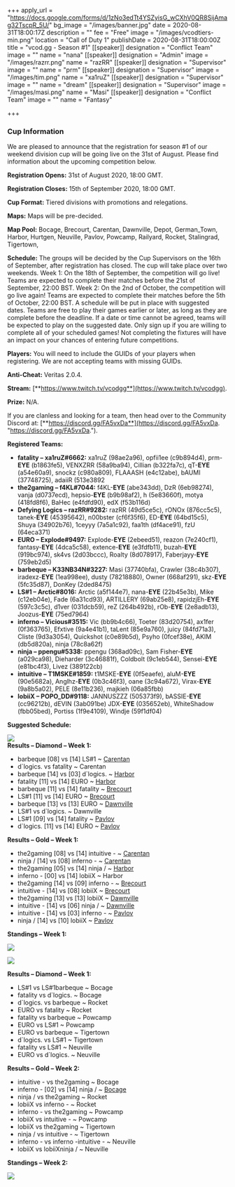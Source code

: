 +++
apply_url = "https://docs.google.com/forms/d/1zNo3edTt4YSZyisG_wCXhV0QR8SijAmag32TscpR_5U/"
bg_image = "/images/banner.jpg"
date = 2020-08-31T18:00:17Z
description = ""
fee = "Free"
image = "/images/vcodtiers-min.png"
location = "Call of Duty 1"
publishDate = 2020-08-31T18:00:00Z
title = "vcod.gg - Season #1"
[[speaker]]
designation = "Conflict Team"
image = ""
name = "nana"
[[speaker]]
designation = "Admin"
image = "/images/razrr.png"
name = "razRR"
[[speaker]]
designation = "Supervisor"
image = ""
name = "prm"
[[speaker]]
designation = "Supervisor"
image = "/images/tim.png"
name = "xa1ruZ"
[[speaker]]
designation = "Supervisor"
image = ""
name = "dream"
[[speaker]]
designation = "Supervisor"
image = "/images/masi.png"
name = "Masi"
[[speaker]]
designation = "Conflict Team"
image = ""
name = "Fantasy"

+++
### **Cup Information**

We are pleased to announce that the registration for season #1 of our weekend division cup will be going live on the 31st of August. Please find information about the upcoming competition below.

**Registration Opens:** 31st of August 2020, 18:00 GMT.

**Registration Closes:** 15th of September 2020, 18:00 GMT.

**Cup Format:** Tiered divisions with promotions and relegations.

**Maps:** Maps will be pre-decided.

**Map Pool:** Bocage, Brecourt, Carentan, Dawnville, Depot, German_Town, Harbor, Hurtgen, Neuville, Pavlov, Powcamp, Railyard, Rocket, Stalingrad, Tigertown,

**Schedule:** The groups will be decided by the Cup Supervisors on the 16th of September, after registration has closed. The cup will take place over two weekends. Week 1: On the 18th of September, the competition will go live! Teams are expected to complete their matches before the 21st of September, 22:00 BST. Week 2: On the 2nd of October, the competition will go live again! Teams are expected to complete their matches before the 5th of October, 22:00 BST. A schedule will be put in place with suggested dates. Teams are free to play their games earlier or later, as long as they are complete before the deadline. If a date or time cannot be agreed, teams will be expected to play on the suggested date. Only sign up if you are willing to complete all of your scheduled games! Not completing the fixtures will have an impact on your chances of entering future competitions.

**Players:** You will need to include the GUIDs of your players when registering. We are not accepting teams with missing GUIDs.

**Anti-Cheat:** Veritas 2.0.4.

**Stream:** [**https://www.twitch.tv/vcodgg**](https://www.twitch.tv/vcodgg).

**Prize:** N/A.

If you are clanless and looking for a team, then head over to the Community Discord at: [**https://discord.gg/FA5vxDa**](https://discord.gg/FA5vxDa. "https://discord.gg/FA5vxDa.").

**Registered Teams:**

* **fatality – xa1ruZ#6662:** xa1ruZ (98ae2a96), opfii1ee (c9b894d4), prm-**EYE** (b1863fe5), VENXZRR (58a9ba94), Cillian (b322fa7c), qT-**EYE** (a54e60a9), snockz (c980a809), FLAAASH (e4c12abe), bAUMI (37748725), adaiiR (513e3892
* **the2gaming – f4KL#7044:** f4KL-**EYE** (abe343dd), DzR (6eb98274), vanja (d0737ecd), hepsio-**EYE** (b9b98af2), h (5e83660f), motya (418fd8f6), BaHec (e4fdfd90), edX (f53b116d)
* **Defying Logics – razRR#9282:** razRR (49d5ce5c), rONOx (876cc5c5), tanek-**EYE** (45395642), n00bster (cf6f35f6), ED-**EYE** (64bd15c5), Shuya (34902b76), 1ceyyy (7a5a1c92), faa1th (df4ace91), fzU (64eca371)
* **EURO – Explode#9497:** Explode-**EYE** (2ebeed51), reazon (7e240cf1), fantasy-**EYE** (4dca5c58), extence-**EYE** (e3fdfb11), buzah-**EYE** (919bc974), sk4vs (2d03bccc), Roalty (8d078917), Faberjayy-**EYE** (759eb2d5)
* **barbeque – K33NB34N#3227:** Masi (37740bfa), Crawler (38c4b307), iradexz-**EYE** (1ea998ee), dusty (78218880), Owner (668af291), skz-**EYE** (5fc35d87), DonKey (2ded8475)
* **LS#1 – Arctic#8016:** Arctic (a5f144e7), nana-**EYE** (22b45e3b), Mike (c12eb04e), Fade (6a31cd93), ARTILLERY (69ab25e8), rapidzjEh-**EYE** (597c3c5c), d1ver (031dcb59), reZ (264b492b), rOb-**EYE** (2e8adb13), Joozus-**EYE** (75ed7964)
* **inferno – Vicious#3515:** Vic (bb9b4c66), Toeter (83d20754), ax1fer (0f363765), Efxtive (9a4e41b1), taLent (85e9a760), juicy (84fd71a3), Cliste (9d3a3054), Quickshot (c0e89b5d), Psyho (0fcef38e), AKIM (db5d820a), ninja (78c8a62f)
* **ninja – ppengu#5338:** ppengu (368ad09c), Sam Fisher-**EYE** (a029ca98), Dieharder (3c46881f), Coldbolt (9c1eb544), Sensei-**EYE** (e81bc4f3), Livez (389122cb)
* **intuitive – T1MSKE#1859:** t1MSKE-**EYE** (0f5eaefe), aluM-**EYE** (90e5682a), Anglhz-**EYE** (0b3c46f3), oane (3c94a672), Virax-**EYE** (9a8b5a02), PELE (8e11b236), majkieh (06a85fbb)
* **lobiiX – POPO_DD#9118:** JANNUSZZZ (505373f9), bASSIE-**EYE** (cc96212b), dEVIN (3ab091be) JDX-**EYE** (035652eb), WhiteShadow (fbb05bed), Portiss (1f9e4109), Windje (59f1df04)

**Suggested Schedule:**

![](/images/s1sched.PNG)  
**Results – Diamond – Week 1:**

* barbeque \[08\] vs \[14\] LS#1 \~ [Carentan](https://i.imgur.com/fAlZvoU.jpg)
* d\`logics. vs fatality \~ Carentan
* barbeque \[14\] vs \[03\] d\`logics. \~ [Harbor](https://i.imgur.com/6FUk30p.jpg)
* fatality \[11\] vs \[14\] EURO \~ [Harbor](https://i.imgur.com/pvXtvlF.jpg)
* barbeque \[11\] vs \[14\] fatality \~ [Brecourt](https://i.imgur.com/JJF1HXg.jpg)
* LS#1 \[11\] vs \[14\] EURO \~ [Brecourt](https://i.imgur.com/QIvKezD.jpg)
* barbeque \[13\] vs \[13\] EURO \~ [Dawnville](https://i.imgur.com/BUQ5Y9q.jpg)
* LS#1 vs d\`logics. \~ Dawnville
* LS#1 \[09\] vs \[14\] fatality \~ [Pavlov](https://i.imgur.com/rWBi6Oh.png)
* d\`logics. \[11\] vs \[14\] EURO \~ [Pavlov](https://i.imgur.com/kIBQhB8.jpg)

**Results – Gold – Week 1:**

* the2gaming \[08\] vs \[14\] intuitive - \~ [Carentan](https://i.imgur.com/0ED0SgO.jpg)
* ninja / \[14\] vs \[08\] inferno - \~ [Carentan](https://i.imgur.com/01rCDjp.jpg)
* the2gaming \[05\] vs \[14\] ninja / \~ [Harbor](https://imgur.com/a/2j4ESlU)
* inferno - \[00\] vs \[14\] lobiiX \~ Harbor
* the2gaming \[14\] vs \[09\] inferno - \~ [Brecourt](https://imgur.com/a/b3YghVx)
* intuitive - \[14\] vs \[08\] lobiiX \~ [Brecourt](https://i.imgur.com/NwaZPkV.jpg)
* the2gaming \[13\] vs \[13\] lobiiX \~ [Dawnville](https://sun9-25.userapi.com/P_lNoMTZzN2tsITxRKK0qEGfLap_PSdUta0FaA/okoFOnRMaeM.jpg)
* intuitive - \[14\] vs \[06\] ninja / \~ [Dawnville](https://i.imgur.com/661bMp0.png)
* intuitive - \[14\] vs \[03\] inferno - \~ [Pavlov](https://i.imgur.com/mVUpREW.jpg)
* ninja / \[14\] vs \[10\] lobiiX \~ [Pavlov](https://i.imgur.com/R0lsbRE.png)

**Standings – Week 1:**

![](/images/diam1.PNG)

![](/images/goldddddddd.PNG)

**Results – Diamond – Week 1:**

* LS#1 vs LS#1barbeque \~ Bocage
* fatality vs d\`logics. \~ Bocage
* d\`logics. vs barbeque \~ Rocket
* EURO vs fatality \~ Rocket
* fatality vs barbeque \~ Powcamp
* EURO vs LS#1 \~ Powcamp
* EURO vs barbeque \~ Tigertown
* d\`logics. vs LS#1 \~ Tigertown
* fatality vs LS#1 \~ Neuville
* EURO vs d\`logics. \~ Neuville

**Results – Gold – Week 2:**

* intuitive - vs the2gaming \~ Bocage
* inferno - \[02\] vs \[14\] ninja / \~ [Bocage](https://i.imgur.com/m8AHXue.jpg)
* ninja / vs the2gaming \~ Rocket
* lobiiX vs inferno - \~ Rocket
* inferno - vs the2gaming \~ Powcamp
* lobiiX vs intuitive - \~ Powcamp
* lobiiX vs the2gaming \~ Tigertown
* ninja / vs intuitive - \~ Tigertown
* inferno - vs inferno -intuitive - \~ Neuville
* lobiiX vs lobiiXninja / \~ Neuville

**Standings – Week 2:**

![](/images/gold11.PNG)